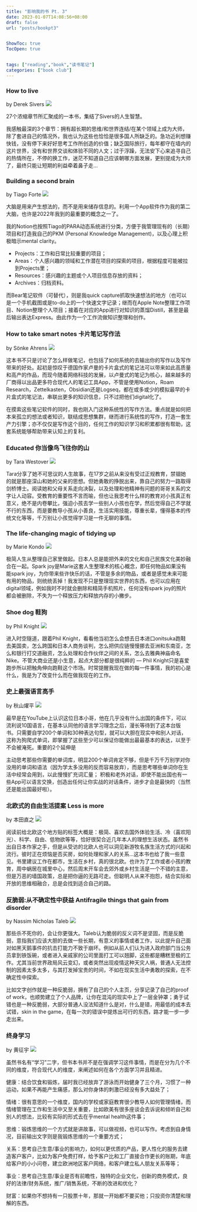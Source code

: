 ```yaml
---
title: "影响我的书 Pt. 3"
date: 2023-01-07T14:08:56+08:00
draft: false
url: "posts/bookpt3"


ShowToc: true
TocOpen: true


tags: ["reading","book","读书笔记"]
categories: ["book club"]
---
```


### How to live 
by Derek Sivers
![](/img/howtolivebook.png)

27个浓缩章节所汇聚成的一本书，集结了Sivers的人生智慧。

我感触最深的3个章节：拥有超长期的思维/和世界连结/在某个领域上成为大师，除了套进自己的情况外，我也认为这些也恰恰是很多国人所缺乏的。急功近利想赚快钱，没有停下来好好思考工作所创造的价值；缺乏国际旅行，每年都守在墙内的这片世界，没有和世界交谈和体验不同的人文；过于浮躁，无法安下心来追寻自己的热情所在，不停的换工作，迷茫不知道自己应该朝哪方面发展，更别提成为大师了，最终只能让短期的利益牵着鼻子走…


### Building a second brain 
by Tiago Forte
![](/img/secbrainbook.jpg)

大脑是用来产生想法的，而不是用来储存信息的。利用一个App软件作为我的第二大脑，也许是2022年我到的最重要的概念之一了。

我的Notion也按照Tiago的PARA动态系统进行分类，方便于我管理现有的（长期）项目和打造我自己的PKM (Personal Knowledge Management)，以及心理上积极暗示mental clarity。

- Projects：工作和日常比较重要的项目；
- Areas：个人感兴趣的领域和工作潜在项目的探索的项目，根据程度可能被拉到Projects里；
- Resources：感兴趣的主题或个人项目信息存放的资料；
- Archives：归档资料。

而Bear笔记软件（可替代），则是我quick capture抓取快速想法的地方（也可以是一个手机截图或是to-do上的一个快速文字记录；继而在Apple Note整理工作项目、Notion整理个人项目；接着在对应的App进行对知识的蒸馏Distill，甚至是最后输出表达Express。由此作为一个工作流做知识整理和创作。

### How to take smart notes 卡片笔记写作法 
by Sönke Ahrens
![](/img/takesmartnote.jpg)

这本书不只是讨论了怎么样做笔记，也包括了如何系统的去输出你的写作以及写作带来的好处。起初是惊叹于德国作家卢曼的卡片盒式的笔记法可以带来如此高质量和高产的作品，而现今随着网络科技的发展，以卢曼式的笔记为核心，越来越多的厂商得以出品更多符合现代人的笔记工具App，不管是使用Notion，Roam Research，Zettelkasten，Obsidian还是Logseq，都在或多或少的模拟最早的卡片盒式的笔记法，串联出更多的知识信息，只不过把他们digital化了。

在摸索这些笔记软件的同时，我也刚入门这种系统性的写作方法。重点就是如何把本来孤立的想法或者知识，联结成思想集群，继而进行系统性的写作，打造一套生产力引擎；亦不仅仅是写作这个目的，任何工作的知识学习和积累都很有帮助，这套系统能够帮助带来认知上的复利。


### Educated 你当像鸟飞往你的山 
by Tara Westover
![](/img/educatedbook.jpg)

Tara分享了她不可思议的人生故事，在17岁之前从来没有受过正规教育，禁锢她的就是那座深山和她的父亲的思想。但她勇敢的挣脱出来，靠自己的努力一路取得剑桥博士。阅读她和父母关系走向决裂，以及处理和他精神有问题的哥哥关系的文字让人动容。受教育的重要性不言而喻，但也让我思考什么样的教育对小孩真正有意义，绝不是内卷攀比，强迫小孩去学一些别人小孩也在学，然后觉得自己不学就不行的东西，而是要教导小孩从小善良，生活实用技能，尊重长辈，懂得基本的传统文化等等，千万别让小孩觉得学习是一件无聊的事情。


### The life-changing magic of tidying up 
by Marie Kondo
![](/img/tidyup.jpg)

极简人生从整理自己家里做起。日本人总是能把外来的文化和自己民族文化美妙融合在一起。Spark joy是Marie这套人生整理术的核心概念，即任何物品如果没有能spark joy，为你带来些许快乐的话，不管是多余的物品，或者是感觉未来可能有用的物品，则统统丢掉！我发现不只是整理现实世界的东西，也可以应用在digital领域，例如我时不时就会删除和精简手机照片，任何没有spark joy的照片都会被删除，不失为一个释放压力和释放内存的小撇步。


### Shoe dog 鞋狗 
by Phil Knight
![](/img/shoedog.jpg)

进入时空隧道，跟着Phil Knight，看看他当初怎么会想去日本进口onitsuka跑鞋去美国卖，怎么跨国和日本人商务谈判，怎么把供应链慢慢挪去亚洲和东南亚，怎么和银行打交道融资，怎么处理和合作伙伴之间的关系，怎么去雅典神庙命名Nike。不管大商业还是小生意，起点大部分都是很纯粹的 — Phil Knight只是喜爱跑步所以把触角伸向跑鞋这个市场。时常提醒我现在做的每一件事情，我的初心是什么，我是为了改变什么而在做我现在的工作。


### 史上最强语言高手 
by 秋山燿平
![](/img/qiushan.png)

最早是在YouTube上认识这位日本小哥，他在几乎没有什么出国的条件下，可以流利说10国语言，在基本认同他的语言学习理念之后，漫长等待到了这本台版书。只需要自学200个单词和30种表达句型，就可以大胆在现实中和别人对话，这称为狗爬式单词，即掌握了这些至少可以保证你能做出最最基本的表达，以至于不会被淹死。重要的2个延伸是

主动思考那些你需要的单词库，明显200个单词肯定不够，但是千万千万别学对你没用的单词和语法（因为学太多没用的反而容易放弃），而是思考哪些单词你在生活中经常会用到，以此慢慢扩充词汇量；
积极和老外对话，即使不能出国也有一些App可以语言交换，创造出任何让你实战的对话条件，进步才会是最快的（当然还是能出国最好啦）。

### 北欧式的自由生活提案 Less is more 
by 本田直之
![](/img/lessismore.jpg)

阅读前给北欧这个地方贴的标签大概是：极简、喜欢去国外体验生活、冷（喜欢阳光）、科学、自由、低物欲等等，恰好很契合近几年本人的理想生活状态。虽然书出自日本作家之手，但是从受访的北欧人也可以洞见新游牧名族生活方式的兴起和流行。彼时正在烦恼是否买房，如何处理和家人的关系…这本书也给了我一些意见。书里建议工作在都市，生活在乡村，真的很北欧。也许为了工作或者小孩的教育，周中蜗居在城里中心，然后周末开车会去郊外或乡村生活是一个不错的主意，但是万恶的墙国政策，总是把你逼的无路可走。但聪明人从来不抱怨，结合实际和开放的思维相融合，总是会找到适合自己的路。


### 反脆弱:从不确定性中获益 Antifragile things that gain from disorder 
by Nassim Nicholas Taleb
![](/img/antifragile.jpg)

那些杀不死你的，会让你更强大。Taleb认为脆弱的反义词不是坚固，而是反脆弱，意指我们应该大胆的去做一些长期，有意义的事情或者工作，以此提升自己面对如黑天鹅事件的抗击打能力不致于崩坏。例如从前人们认为进入政府部门当公务员拿到铁饭碗，或者进入亲戚家的公司里面打工可以翘脚，这些都是糟糕至极的工作。尤其当前世界政局风云变幻，或者突然出现疫情这种天灾人祸，普通人无法控制的因素太多太多，与其打发掉宝贵的时间，不如在现实生活中勇敢的探索，在不确定性中探索。

比如文字创作就是一种反脆弱，拥有了自己的个人主页，分享记录了自己的proof of work，也顺势建立了个人品牌，让你在混沌的现实中上了一层金钟罩；勇于试错也是一种反脆弱，大部分普通人没法知道什么是对，什么是错，用最低的成本去试错，skin in the game，在每一次的错误中提炼出可行的东西，路才能一步一步走出来。


### 终身学习 
by 黄征宇
![](/img/zhongshen.jpg)

虽然书名有“学习”二字，但书本书并不是在强调学习这件事情，而是在分为几个不同的维度，符合现代人的维度，来阐述如何在各个方面学习并且精进。

健康：结合饮食和锻炼，届时我已经放弃了游泳而开始健身了三个月，习惯了一种运动，如果不再能产生痛感，那么对你身体的刺激已经没有多大益处了；

情绪：很有意思的一个维度，国内的学校或家庭教育很少教导人如何管理情绪，而情绪管理在工作和生活中又至关重要，比如欧美有很多座谈会去诉说和倾听自己和别人的想法，比较有实际的形式去在乎mental health这件事；

思维：锻炼思维的一个方式就是讲故事，可以做视频，也可以写作。考虑到自身情况，目前输出文字则是我锻炼思维的一个重要方式；

关系：思考自己生意/事业的影响力，如何以更优质的产品，更人性化的服务去建造客户客户，比如为客户免费打样，给予客户比和工厂直接合作更长的账期，年底给客户的小小问卷，建立欧洲地区客户网络，和客户建立私人朋友关系等等；

事业：思考自己生意/事业是否有前瞻性，独特的企业文化，创新的商务模式，良好的法律/财务系统，推广/销售系统，不断的改进和优化？

财富：如果你不想持有一只股票十年，那就一开始都不要买他；只投资你清楚和理解的东西。